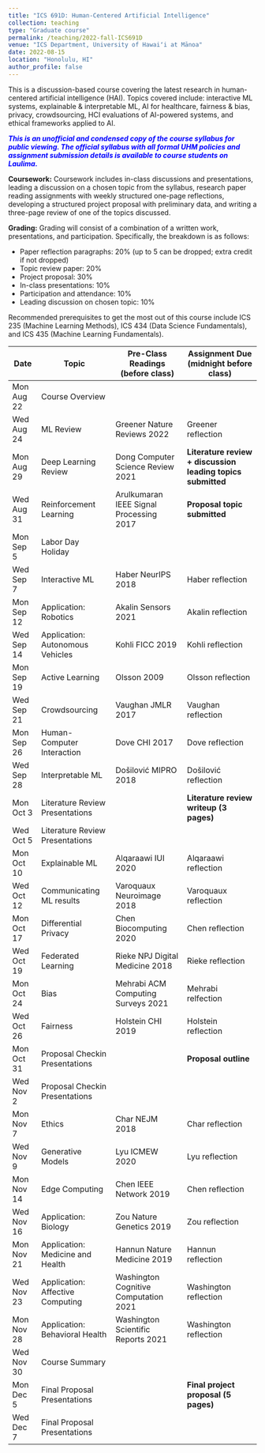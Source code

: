 ```yaml
---
title: "ICS 691D: Human-Centered Artificial Intelligence"
collection: teaching
type: "Graduate course"
permalink: /teaching/2022-fall-ICS691D
venue: "ICS Department, University of Hawaiʻi at Mānoa"
date: 2022-08-15
location: "Honolulu, HI"
author_profile: false
---
```


This is a discussion-based course covering the latest research in human-centered artificial intelligence (HAI). Topics covered include: interactive ML systems, explainable & interpretable ML, AI for healthcare, fairness & bias, privacy, crowdsourcing, HCI evaluations of AI-powered systems, and ethical frameworks applied to AI. 

***<font color='blue'>This is an unofficial and condensed copy of the course syllabus for public viewing. The official syllabus with all formal UHM policies and assignment submission details is available to course students on Laulima.</font>***

**Coursework:** Coursework includes in-class discussions and presentations, leading a discussion on a chosen topic from the syllabus, research paper reading assignments with weekly structured one-page reflections, developing a structured project proposal with preliminary data, and writing a three-page review of one of the topics discussed.

**Grading:** Grading will consist of a combination of a written work, presentations, and participation. Specifically, the breakdown is as follows:
* Paper reflection paragraphs: 20% (up to 5 can be dropped; extra credit if not dropped)
* Topic review paper: 20%
* Project proposal: 30%
* In-class presentations: 10%
* Participation and attendance: 10%
* Leading discussion on chosen topic: 10%

Recommended prerequisites to get the most out of this course include ICS 235 (Machine Learning Methods), ICS 434 (Data Science Fundamentals), and ICS 435 (Machine Learning Fundamentals).

| Date         | Topic                             | Pre-Class Readings (before class)       | Assignment Due (midnight before class)     |
| -            | -                                 | -                                       | -                                          |
| Mon Aug 22   | Course Overview                   |                                         |                                            |
| Wed Aug 24   | ML Review                         | Greener Nature Reviews 2022             | Greener reflection                         |
| Mon Aug 29   | Deep Learning Review              | Dong Computer Science Review 2021       | **Literature review + discussion leading topics submitted**      |
| Wed Aug 31   | Reinforcement Learning            | Arulkumaran IEEE Signal Processing 2017 | **Proposal topic submitted**               |
| Mon Sep 5    | Labor Day Holiday                 |                                         |                                            |
| Wed Sep 7    | Interactive ML                    | Haber NeurIPS 2018                      | Haber reflection                           |
| Mon Sep 12   | Application: Robotics             | Akalin Sensors 2021                     | Akalin reflection                          |
| Wed Sep 14   | Application: Autonomous Vehicles  | Kohli FICC 2019                         | Kohli reflection                           |
| Mon Sep 19   | Active Learning                   | Olsson 2009                             | Olsson reflection                          |
| Wed Sep 21   | Crowdsourcing                     | Vaughan JMLR 2017                       | Vaughan reflection                         |
| Mon Sep 26   | Human-Computer Interaction        | Dove CHI 2017                           | Dove reflection                            |
| Wed Sep 28   | Interpretable ML                  | Došilović MIPRO 2018                    | Došilović reflection                       |
| Mon Oct 3    | Literature Review Presentations   |                                         | **Literature review writeup (3 pages)**    |
| Wed Oct 5    | Literature Review Presentations   |                                         |                                            |
| Mon Oct 10   | Explainable ML                    | Alqaraawi IUI 2020                      | Alqaraawi reflection                       |
| Wed Oct 12   | Communicating ML results          | Varoquaux Neuroimage 2018               | Varoquaux reflection                       |
| Mon Oct 17   | Differential Privacy              | Chen Biocomputing 2020                  | Chen reflection                            |
| Wed Oct 19   | Federated Learning                | Rieke NPJ Digital Medicine 2018         | Rieke reflection                           |
| Mon Oct 24   | Bias                              | Mehrabi ACM Computing Surveys 2021      | Mehrabi relfection                         |
| Wed Oct 26   | Fairness                          | Holstein CHI 2019                       | Holstein reflection                        |
| Mon Oct 31   | Proposal Checkin Presentations    |                                         | **Proposal outline**                       |
| Wed Nov 2    | Proposal Checkin Presentations    |                                         |                                            |
| Mon Nov 7    | Ethics                            | Char NEJM 2018                          | Char reflection                            |
| Wed Nov 9    | Generative Models                 | Lyu ICMEW 2020                          | Lyu reflection                             |
| Mon Nov 14   | Edge Computing                    | Chen IEEE Network 2019                  | Chen reflection                            |
| Wed Nov 16   | Application: Biology              | Zou Nature Genetics 2019                | Zou reflection                             |
| Mon Nov 21   | Application: Medicine and Health  | Hannun Nature Medicine 2019             | Hannun reflection                          |
| Wed Nov 23   | Application: Affective Computing  | Washington Cognitive Computation 2021   | Washington reflection                      |
| Mon Nov 28   | Application: Behavioral Health    | Washington Scientific Reports 2021      | Washington reflection                      |
| Wed Nov 30   | Course Summary                    |                                         |                                            |
| Mon Dec 5    | Final Proposal Presentations      |                                         | **Final project proposal (5 pages)**       |
| Wed Dec 7    | Final Proposal Presentations      |                                         |                                            |


